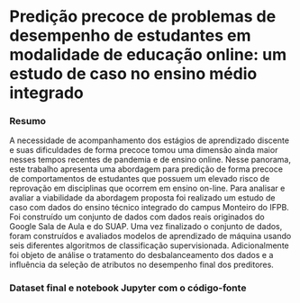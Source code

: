 # Predição precoce de problemas de desempenho de estudantes em modalidade de educação online: um estudo de caso no ensino médio integrado

### Resumo
A necessidade de acompanhamento dos estágios de aprendizado discente e suas dificuldades de forma precoce tomou uma dimensão ainda maior nesses tempos recentes de pandemia e de ensino online. Nesse panorama, este trabalho apresenta uma abordagem para predição de forma precoce de comportamentos de estudantes que possuem um elevado risco de reprovação em disciplinas que ocorrem em ensino on-line. Para analisar e avaliar a viabilidade da abordagem proposta  foi realizado  um estudo de caso com dados  do ensino técnico integrado do campus Monteiro do IFPB. Foi construído um conjunto de dados  com dados reais originados do Google Sala de Aula e do SUAP. Uma vez finalizado o conjunto de dados, foram construídos e avaliados modelos de aprendizado de máquina usando seis diferentes algoritmos de classificação supervisionada. Adicionalmente foi objeto de análise o tratamento do desbalanceamento dos dados e a influência da seleção de atributos no desempenho final dos preditores.

### Dataset final e notebook Jupyter com o código-fonte

